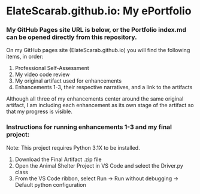 # **ElateScarab.github.io: My ePortfolio**

### **My GitHub Pages site URL is below, or the Portfolio index.md can be opened directly from this repository.**

On my GitHub pages site (ElateScarab.github.io) you will find the following items, in order:

1. Professional Self-Assessment
2. My video code review
3. My original artifact used for enhancements
4. Enhancements 1-3, their respective narratives, and a link to the artifacts

Although all three of my enhancements center around the same original artifact, I am including each enhancement as its own stage of the artifact so that my progress is visible.

### **Instructions for running enhancements 1-3 and my final project:**
Note: This project requires Python 3.1X to be installed.
1. Download the Final Artifact .zip file
2. Open the Animal Shelter Project in VS Code and select the Driver.py class
3. From the VS Code ribbon, select Run -> Run without debugging -> Default python configuration
